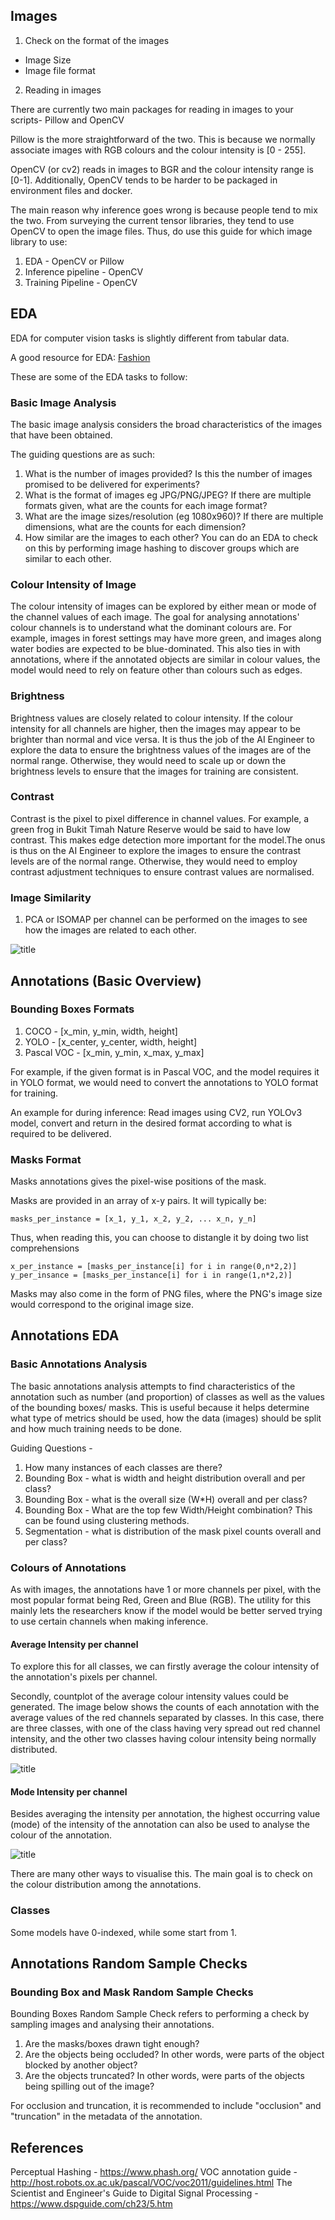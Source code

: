 ## Images

1. Check on the format of the images

- Image Size
- Image file format

2. Reading in images

There are currently two main packages for reading in images to your scripts- Pillow and OpenCV  

Pillow is the more straightforward of the two. This is because we normally associate images with RGB colours and the colour intensity is [0 - 255].  

OpenCV (or cv2) reads in images to BGR and the colour intensity range is [0-1]. Additionally, OpenCV tends to be harder to be packaged in environment files and docker. 

The main reason why inference goes wrong is because people tend to mix the two. From surveying the current tensor libraries, they tend to use OpenCV to open the image files. Thus, do use this guide for which image library to use:

1. EDA - OpenCV or Pillow
2. Inference pipeline - OpenCV
3. Training Pipeline - OpenCV

## EDA  

EDA for computer vision tasks is slightly different from tabular data. 

A good resource for EDA: [Fashion](https://www.kaggle.com/code/shivamb/imaterialist-fashion-eda-object-detection-colors/notebook)

These are some of the EDA tasks to follow:

### Basic Image Analysis  
The basic image analysis considers the broad characteristics of the images that have been obtained.  

The guiding questions are as such:   
1. What is the number of images provided? Is this the number of images promised to be delivered for experiments?
1. What is the format of images eg JPG/PNG/JPEG? If there are multiple formats given, what are the counts for each image format? 
1. What are the image sizes/resolution (eg 1080x960)? If there are multiple dimensions, what are the counts for each dimension?
1. How similar are the images to each other? You can do an EDA to check on this by performing image hashing to discover groups which are similar to each other.

### Colour Intensity of Image

The colour intensity of images can be explored by either mean or mode of the channel values of each image. The goal for analysing annotations' colour channels is to understand what the dominant colours are. For example, images in forest settings may have more green, and images along water bodies are expected to be blue-dominated. This also ties in with annotations, where if the annotated objects are similar in colour values, the model would need to rely on feature other than colours such as edges. 

### Brightness

Brightness values are closely related to colour intensity. If the colour intensity for all channels are higher, then the images may appear to be brighter than normal and vice versa. It is thus the job of the AI Engineer to explore the data to ensure the brightness values of the images are of the normal range. Otherwise, they would need to scale up or down the brightness levels to ensure that the images for training are consistent.

### Contrast

Contrast is the pixel to pixel difference in channel values. For example, a green frog in Bukit Timah Nature Reserve would be said to have low contrast. This makes edge detection more important for the model.The onus is thus on the AI Engineer to explore the images to ensure the contrast levels are of the normal range. Otherwise, they would need to employ contrast adjustment techniques to ensure contrast values are normalised. 

### Image Similarity
1. PCA or ISOMAP per channel can be performed on the images to see how the images are related to each other.

![title](./images/isomap_pca.png)

## Annotations (Basic Overview)

### Bounding Boxes Formats

1. COCO - [x_min, y_min, width, height]
1. YOLO - [x_center, y_center, width, height]
1. Pascal VOC - [x_min, y_min, x_max, y_max]

For example, if the given format is in Pascal VOC, and the model requires it in YOLO format, we would need to convert the annotations to YOLO format for training.  

An example for during inference: Read images using CV2, run YOLOv3 model, convert and return in the desired format according to what is required to be delivered.

### Masks Format

Masks annotations gives the pixel-wise positions of the mask.

Masks are provided in an array of x-y pairs. It will typically be:

```
masks_per_instance = [x_1, y_1, x_2, y_2, ... x_n, y_n]
```

Thus, when reading this, you can choose to distangle it by doing two list comprehensions

```
x_per_instance = [masks_per_instance[i] for i in range(0,n*2,2)]
y_per_insance = [masks_per_instance[i] for i in range(1,n*2,2)]
```

Masks may also come in the form of PNG files, where the PNG's image size would correspond to the original image size. 

## Annotations EDA

### Basic Annotations Analysis

The basic annotations analysis attempts to find characteristics of the annotation such as number (and proportion) of classes as well as the values of the bounding boxes/ masks. This is useful because it helps determine what type of metrics should be used, how the data (images) should be split and how much training needs to be done.  

Guiding Questions - 
1. How many instances of each classes are there?
1. Bounding Box - what is width and height distribution overall and per class?
1. Bounding Box - what is the overall size (W*H) overall and per class?
1. Bounding Box - What are the top few Width/Height combination? This can be found using clustering methods.
1. Segmentation - what is distribution of the mask pixel counts overall and per class?

### Colours of Annotations
As with images, the annotations have 1 or more channels per pixel, with the most popular format being Red, Green and Blue (RGB). The utility for this mainly lets the researchers know if the model would be better served trying to use certain channels when making inference. 

#### Average Intensity per channel  
To explore this for all classes, we can firstly average the colour intensity of the annotation's pixels per channel.  

Secondly, countplot of the average colour intensity values could be generated. The image below shows the counts of each annotation with the average values of the red channels separated by classes. In this case, there are three classes, with one of the class having very spread out red channel intensity, and the other two classes having colour intensity being normally distributed.

![title](./images/red_channel_average_counts.png)

#### Mode Intensity per channel    

Besides averaging the intensity per annotation, the highest occurring value (mode) of the intensity of the annotation can also be used to analyse the colour of the annotation.  

![title](./images/red_channel_dominant_counts.png)

There are many other ways to visualise this. The main goal is to check on the colour distribution among the annotations. 

### Classes

Some models have 0-indexed, while some start from 1. 

## Annotations Random Sample Checks

### Bounding Box and Mask Random Sample Checks

Bounding Boxes Random Sample Check refers to performing a check by sampling images and analysing their annotations. 

1. Are the masks/boxes drawn tight enough? 
1. Are the objects being occluded? In other words, were parts of the object blocked by another object?
1. Are the objects truncated? In other words, were parts of the objects being spilling out of the image?

For occlusion and truncation, it is recommended to include "occlusion" and "truncation" in the metadata of the annotation. 

## References

Perceptual Hashing - https://www.phash.org/
VOC annotation guide - http://host.robots.ox.ac.uk/pascal/VOC/voc2011/guidelines.html
The Scientist and Engineer's Guide to Digital Signal Processing - https://www.dspguide.com/ch23/5.htm